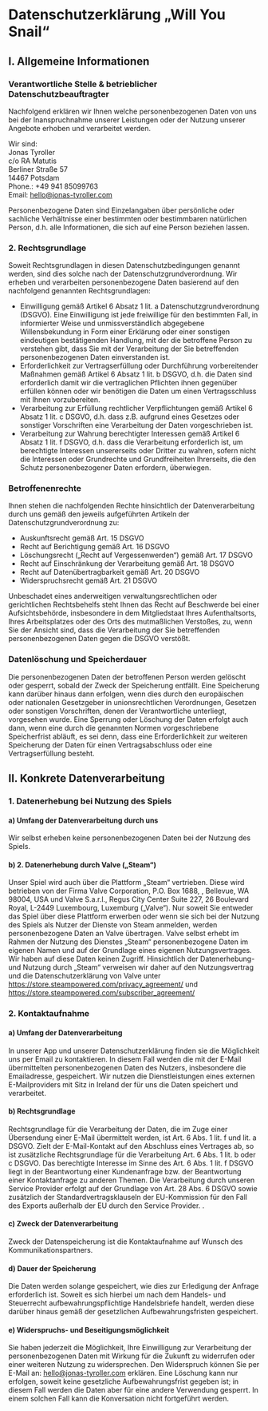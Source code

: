 # Datenschutzerklärung „Will You Snail“

## I. Allgemeine Informationen

### Verantwortliche Stelle & betrieblicher Datenschutzbeauftragter

Nachfolgend erklären wir Ihnen welche personenbezogenen Daten von uns bei der Inanspruchnahme unserer Leistungen oder der Nutzung unserer Angebote erhoben und verarbeitet werden.

Wir sind:<br/>
Jonas Tyroller<br/>
c/o RA Matutis<br/>
Berliner Straße 57<br/>
14467 Potsdam<br/>
Phone.: +49 941 85099763<br/>
Email: hello@jonas-tyroller.com<br/>

Personenbezogene Daten sind Einzelangaben über persönliche oder sachliche Verhältnisse einer bestimmten oder bestimmbaren natürlichen Person, d.h. alle Informationen, die sich auf eine Person beziehen lassen.

### 2. Rechtsgrundlage

Soweit Rechtsgrundlagen in diesen Datenschutzbedingungen genannt werden, sind dies solche nach der Datenschutzgrundverordnung. Wir erheben und verarbeiten personenbezogene Daten basierend auf den nachfolgend genannten Rechtsgrundlagen:
- Einwilligung gemäß Artikel 6 Absatz 1 lit. a Datenschutzgrundverordnung (DSGVO). Eine Einwilligung ist jede freiwillige für den bestimmten Fall, in informierter Weise und unmissverständlich abgegebene Willensbekundung in Form einer Erklärung oder einer sonstigen eindeutigen bestätigenden Handlung, mit der die betroffene Person zu verstehen gibt, dass Sie mit der Verarbeitung der Sie betreffenden personenbezogenen Daten einverstanden ist.
- Erforderlichkeit zur Vertragserfüllung oder Durchführung vorbereitender Maßnahmen gemäß Artikel 6 Absatz 1 lit. b DSGVO, d.h. die Daten sind erforderlich damit wir die vertraglichen Pflichten ihnen gegenüber erfüllen können oder wir benötigen die Daten um einen Vertragsschluss mit Ihnen vorzubereiten. 
- Verarbeitung zur Erfüllung rechtlicher Verpflichtungen gemäß Artikel 6 Absatz 1 lit. c DSGVO, d.h. dass z.B. aufgrund eines Gesetzes oder sonstiger Vorschriften eine Verarbeitung der Daten vorgeschrieben ist.
- Verarbeitung zur Wahrung berechtigter Interessen gemäß Artikel 6 Absatz 1 lit. f DSGVO, d.h. dass die Verarbeitung erforderlich ist, um berechtigte Interessen unsererseits oder Dritter zu wahren, sofern nicht die Interessen oder Grundrechte und Grundfreiheiten Ihrerseits, die den Schutz personenbezogener Daten erfordern, überwiegen.

### Betroffenenrechte

Ihnen stehen die nachfolgenden Rechte hinsichtlich der Datenverarbeitung durch uns gemäß den jeweils aufgeführten Artikeln der Datenschutzgrundverordnung zu:

- Auskunftsrecht gemäß Art. 15 DSGVO
- Recht auf Berichtigung gemäß Art. 16 DSGVO
- Löschungsrecht („Recht auf Vergessenwerden“) gemäß Art. 17 DSGVO
- Recht auf Einschränkung der Verarbeitung gemäß Art. 18 DSGVO
- Recht auf Datenübertragbarkeit gemäß Art. 20 DSGVO
- Widerspruchsrecht gemäß Art. 21 DSGVO

Unbeschadet eines anderweitigen verwaltungsrechtlichen oder gerichtlichen Rechtsbehelfs steht Ihnen das Recht auf Beschwerde bei einer Aufsichtsbehörde, insbesondere in dem Mitgliedstaat Ihres Aufenthaltsorts, Ihres Arbeitsplatzes oder des Orts des mutmaßlichen Verstoßes, zu, wenn Sie der Ansicht sind, dass die Verarbeitung der Sie betreffenden personenbezogenen Daten gegen die DSGVO verstößt.

### Datenlöschung und Speicherdauer

Die personenbezogenen Daten der betroffenen Person werden gelöscht oder gesperrt, sobald der Zweck der Speicherung entfällt. Eine Speicherung kann darüber hinaus dann erfolgen, wenn dies durch den europäischen oder nationalen Gesetzgeber in unionsrechtlichen Verordnungen, Gesetzen oder sonstigen Vorschriften, denen der Verantwortliche unterliegt, vorgesehen wurde. Eine Sperrung oder Löschung der Daten erfolgt auch dann, wenn eine durch die genannten Normen vorgeschriebene Speicherfrist abläuft, es sei denn, dass eine Erforderlichkeit zur weiteren Speicherung der Daten für einen Vertragsabschluss oder eine Vertragserfüllung besteht.

## II. Konkrete Datenverarbeitung

### 1. Datenerhebung bei Nutzung des Spiels

#### a) Umfang der Datenverarbeitung durch uns

Wir selbst erheben keine personenbezogenen Daten bei der Nutzung des Spiels.

#### b) 2. Datenerhebung durch Valve („Steam“)

Unser Spiel wird auch über die Plattform „Steam“ vertrieben. Diese wird betrieben von der Firma  Valve Corporation, P.O. Box 1688, , Bellevue, WA 98004, USA und Valve S.a.r.l., Regus City Center Suite 227, 26 Boulevard Royal, L-2449 Luxembourg, Luxemburg („Valve“). Nur soweit Sie entweder das Spiel über diese Plattform erwerben oder wenn sie sich bei der Nutzung des Spiels als Nutzer der Dienste von Steam anmelden, werden personenbezogene Daten an Valve übertragen. Valve selbst erhebt im Rahmen der Nutzung des Dienstes „Steam“ personenbezogene Daten im eigenen Namen und auf der Grundlage eines eigenen Nutzungsvertrages. Wir haben auf diese Daten keinen Zugriff. Hinsichtlich der Datenerhebung- und Nutzung durch „Steam“ verweisen wir daher auf den Nutzungsvertrag und die Datenschutzerklärung von Valve unter https://store.steampowered.com/privacy_agreement/ und https://store.steampowered.com/subscriber_agreement/

### 2. Kontaktaufnahme

#### a) Umfang der Datenverarbeitung

In unserer App und unserer Datenschutzerklärung finden sie die Möglichkeit uns per Email zu kontaktieren. 
In diesem Fall werden die mit der E-Mail übermittelten personenbezogenen Daten des Nutzers, insbesondere die Emailadresse, gespeichert. 
Wir nutzen die Dienstleistungen eines externen E-Mailproviders mit Sitz in Ireland der für uns die Daten speichert und verarbeitet.

#### b) Rechtsgrundlage

Rechtsgrundlage für die Verarbeitung der Daten, die im Zuge einer Übersendung einer E-Mail übermittelt werden, ist Art. 6 Abs. 1 lit. f und lit. a DSGVO. Zielt der E-Mail-Kontakt auf den Abschluss eines Vertrages ab, so ist zusätzliche Rechtsgrundlage für die Verarbeitung Art. 6 Abs. 1 lit. b oder c DSGVO.
Das berechtigte Interesse im Sinne des Art. 6 Abs. 1 lit. f DSGVO liegt in der Beantwortung einer Kundenanfrage bzw. der Beantwortung einer Kontaktanfrage zu anderen Themen.
Die Verarbeitung durch unseren Service Provider erfolgt auf der Grundlage von Art. 28 Abs. 6 DSGVO sowie zusätzlich der Standardvertragsklauseln der EU-Kommission für den Fall des Exports außerhalb der EU durch den Service Provider. .  

#### c) Zweck der Datenverarbeitung

Zweck der Datenspeicherung ist die Kontaktaufnahme auf Wunsch des Kommunikationspartners.

#### d) Dauer der Speicherung

Die Daten werden solange gespeichert, wie dies zur Erledigung der Anfrage erforderlich ist. Soweit es sich hierbei um nach dem Handels- und Steuerrecht aufbewahrungspflichtige Handelsbriefe handelt, werden diese darüber hinaus gemäß der gesetzlichen Aufbewahrungsfristen gespeichert. 

#### e) Widerspruchs- und Beseitigungsmöglichkeit

Sie haben jederzeit die Möglichkeit, Ihre Einwilligung zur Verarbeitung der personenbezogenen Daten mit Wirkung für die Zukunft zu widerrufen oder einer weiteren Nutzung zu widersprechen. Den Widerspruch können Sie per E-Mail an: hello@jonas-tyroller.com erklären. Eine Löschung kann nur erfolgen, soweit keine gesetzliche Aufbewahrungsfrist gegeben ist; in diesem Fall werden die Daten aber für eine andere Verwendung gesperrt. In einem solchen Fall kann die Konversation nicht fortgeführt werden.
